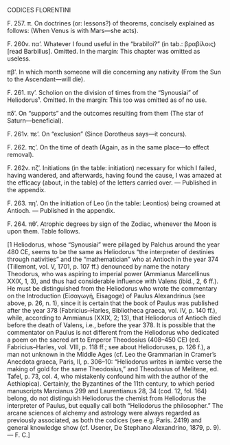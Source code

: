 CODICES FLORENTINI

F. 257. π. On doctrines (or: lessons?) of theorems, concisely explained as follows: (When Venus is with Mars—she acts).

F. 260v. πα’. Whatever I found useful in the “brabiloi?” (in tab.: βραβίλοις) [read Barbillus]. Omitted. In the margin: This chapter was omitted as useless.

πβ’. In which month someone will die concerning any nativity (From the Sun to the Ascendant—will die).

F. 261. πγ’. Scholion on the division of times from the “Synousiai” of Heliodorus¹. Omitted. In the margin: This too was omitted as of no use.

πδ’. On “supports” and the outcomes resulting from them (The star of Saturn—beneficial).

F. 261v. πε’. On “exclusion” (Since Dorotheus says—it concurs).

F. 262. πς’. On the time of death (Again, as in the same place—to effect removal).

F. 262v. πζ’. Initiations (in the table: initiation) necessary for which I failed, having wandered, and afterwards, having found the cause, I was amazed at the efficacy (about, in the table) of the letters carried over. — Published in the appendix.

F. 263. πη’. On the initiation of Leo (in the table: Leontios) being crowned at Antioch. — Published in the appendix.

F. 264. πθ’. Atrophic degrees by sign of the Zodiac, whenever the Moon is upon them. Table follows.

[1 Heliodorus, whose “Synousiai” were pillaged by Palchus around the year 480 CE, seems to be the same as Heliodorus “the interpreter of destinies through nativities” and the “mathematician” who at Antioch in the year 374 (Tillemont, vol. V, 1701, p. 107 ff.) denounced by name the notary Theodorus, who was aspiring to imperial power (Ammianus Marcellinus XXIX, 1, 3), and thus had considerable influence with Valens (ibid., 2, 6 ff.). He must be distinguished from the Heliodorus who wrote the commentary on the Introduction (Εἰσαγωγή, Eisagoge) of Paulus Alexandrinus (see above, p. 26, n. 1), since it is certain that the book of Paulus was published after the year 378 (Fabricius–Harles, Bibliotheca graeca, vol. IV, p. 140 ff.), while, according to Ammianus (XXIX, 2; 13), that Heliodorus of Antioch died before the death of Valens, i.e., before the year 378. It is possible that the commentator on Paulus is not different from the Heliodorus who dedicated a poem on the sacred art to Emperor Theodosius (408–450 CE) (ed. Fabricius–Harles, vol. VIII, p. 118 ff.; see about Heliodoruses, p. 126 f.), a man not unknown in the Middle Ages (cf. Leo the Grammarian in Cramer’s Anecdota graeca, Paris, II, p. 306–10: “Heliodorus writes in iambic verse the making of gold for the same Theodosius,” and Theodosius of Melitene, ed. Tafel, p. 73, col. 4, who mistakenly confound him with the author of the Aethiopica). Certainly, the Byzantines of the 11th century, to which period manuscripts Marcianus 299 and Laurentianus 28, 34 (cod. 12, fol. 164) belong, do not distinguish Heliodorus the chemist from Heliodorus the interpreter of Paulus, but equally call both “Heliodorus the philosopher.” The arcane sciences of alchemy and astrology were always regarded as previously associated, as both the codices (see e.g. Paris. 2419) and general knowledge show (cf. Usener, De Stephano Alexandrino, 1879, p. 9). — F. C.]